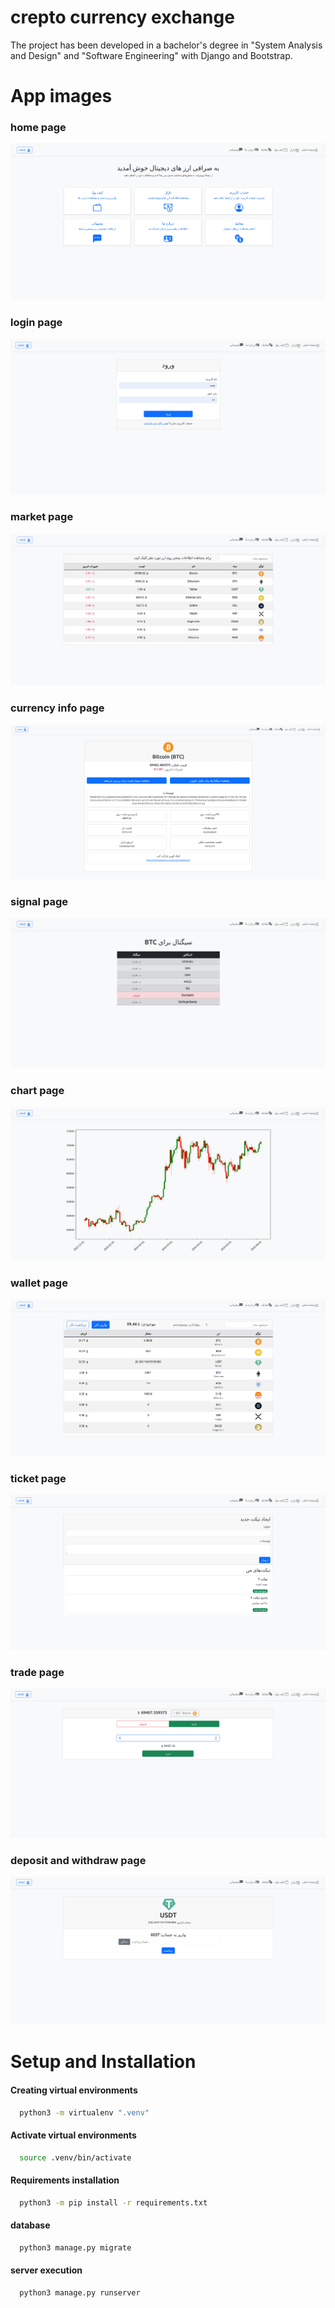 # crepto currency exchange
The project has been developed in a bachelor's degree in "System Analysis and Design" and "Software Engineering" with Django and Bootstrap.


# App images

### home page
<img src="app_image/home.png"/>

### login page
<img src="app_image/login.png"/>

### market page
<img src="app_image/market.png"/>

### currency info page
<img src="app_image/currency_info.png"/>

### signal page
<img src="app_image/signal.png"/>

### chart page
<img src="app_image/chart.png"/>

### wallet page
<img src="app_image/wallet.png"/>

### ticket page
<img src="app_image/ticket.png"/>

### trade page
<img src="app_image/trade.png"/>

### deposit and withdraw page
<img src="app_image/withdraw.png"/>


# Setup and Installation
#### Creating virtual environments
```bash
  python3 -m virtualenv ".venv"
```
#### Activate virtual environments
```bash
  source .venv/bin/activate  
```
#### Requirements installation 
```bash
  python3 -m pip install -r requirements.txt
```
#### database
```bash
  python3 manage.py migrate
```
#### server execution
```bash
  python3 manage.py runserver
```
